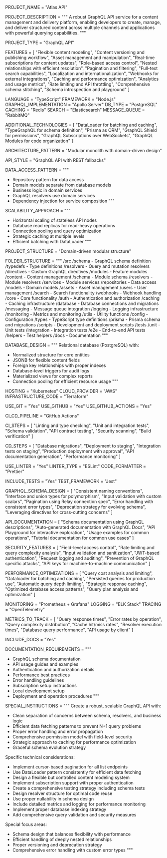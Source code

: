<!-- 
GENESIS PROJECT SPECIFICATION - GRAPHQL API
-->

<!--===============================================================================-->
<!-- PROJECT BASICS -->
<!--===============================================================================-->

PROJECT_NAME = "Atlas API"

PROJECT_DESCRIPTION = """
A robust GraphQL API service for a content management and delivery platform,
enabling developers to create, manage, and deliver structured content across
multiple channels and applications with powerful querying capabilities.
"""

<!--===============================================================================-->
<!-- PROJECT TYPE -->
<!--===============================================================================-->

PROJECT_TYPE = "GraphQL API"

<!--===============================================================================-->
<!-- CORE FEATURES -->
<!--===============================================================================-->

FEATURES = [
    "Flexible content modeling",
    "Content versioning and publishing workflow",
    "Asset management and manipulation",
    "Real-time subscriptions for content updates",
    "Role-based access control",
    "Nested relationships with efficient resolution",
    "Pagination and filtering",
    "Full-text search capabilities",
    "Localization and internationalization",
    "Webhooks for external integrations",
    "Caching and performance optimization",
    "Analytics and usage metrics",
    "Rate limiting and API throttling",
    "Comprehensive schema stitching",
    "Schema introspection and playground"
]

<!--===============================================================================-->
<!-- TECHNOLOGY STACK -->
<!--===============================================================================-->

LANGUAGE = "TypeScript"
FRAMEWORK = "Node.js"
GRAPHQL_IMPLEMENTATION = "Apollo Server"
DB_TYPE = "PostgreSQL"
CACHING = "Redis"
SEARCH = "Elasticsearch"
MESSAGE_QUEUE = "RabbitMQ"

ADDITIONAL_TECHNOLOGIES = [
    "DataLoader for batching and caching",
    "TypeGraphQL for schema definition",
    "Prisma as ORM",
    "GraphQL Shield for permissions",
    "GraphQL Subscriptions over WebSockets",
    "GraphQL Modules for code organization"
]

<!--===============================================================================-->
<!-- ARCHITECTURE PATTERNS -->
<!--===============================================================================-->

ARCHITECTURE_PATTERN = "Modular monolith with domain-driven design"

API_STYLE = "GraphQL API with REST fallbacks"

DATA_ACCESS_PATTERN = """
- Repository pattern for data access
- Domain models separate from database models
- Business logic in domain services
- GraphQL resolvers use domain services
- Dependency injection for service composition
"""

SCALABILITY_APPROACH = """
- Horizontal scaling of stateless API nodes
- Database read replicas for read-heavy operations
- Connection pooling and query optimization
- Strategic caching at multiple levels
- Efficient batching with DataLoader
"""

<!--===============================================================================-->
<!-- PROJECT STRUCTURE -->
<!--===============================================================================-->

PROJECT_STRUCTURE = "Domain-driven modular structure"

FOLDER_STRUCTURE = """
/src
  /schema - GraphQL schema definition
    /typedefs - Type definitions
    /resolvers - Query and mutation resolvers
    /directives - Custom GraphQL directives
  /modules - Feature modules
    /content - Content management
      /schema - Module schema
      /resolvers - Module resolvers
      /services - Module services
      /repositories - Data access
      /models - Domain models
    /assets - Asset management
    /users - User management
    /search - Search functionality
    /webhooks - Webhook handling
  /core - Core functionality
    /auth - Authentication and authorization
    /caching - Caching infrastructure
    /database - Database connections and migrations
    /messaging - Message queue integration
    /logging - Logging infrastructure
    /monitoring - Metrics and monitoring
  /utils - Utility functions
  /config - Configuration
  /types - TypeScript type definitions
/prisma - Prisma schema and migrations
/scripts - Development and deployment scripts
/tests
  /unit - Unit tests
  /integration - Integration tests
  /e2e - End-to-end API tests
  /helpers - Test helpers
/docs - Documentation
"""

<!--===============================================================================-->
<!-- DATABASE DESIGN -->
<!--===============================================================================-->

DATABASE_DESIGN = """
Relational database (PostgreSQL) with:
- Normalized structure for core entities
- JSONB for flexible content fields
- Foreign key relationships with proper indexes
- Database-level triggers for audit logs
- Materialized views for complex reports
- Connection pooling for efficient resource usage
"""

<!--===============================================================================-->
<!-- CLOUD & DEPLOYMENT -->
<!--===============================================================================-->

HOSTING = "Kubernetes"
CLOUD_PROVIDER = "AWS"
INFRASTRUCTURE_CODE = "Terraform"

<!--===============================================================================-->
<!-- VERSION CONTROL & COLLABORATION -->
<!--===============================================================================-->

USE_GIT = "Yes"
USE_GITHUB = "Yes"
USE_GITHUB_ACTIONS = "Yes"

<!--===============================================================================-->
<!-- CONTINUOUS INTEGRATION & DEPLOYMENT -->
<!--===============================================================================-->

CI_CD_PIPELINE = "GitHub Actions"

CI_STEPS = [
    "Linting and type checking",
    "Unit and integration tests",
    "Schema validation",
    "API contract testing",
    "Security scanning",
    "Build verification"
]

CD_STEPS = [
    "Database migrations",
    "Deployment to staging",
    "Integration tests on staging",
    "Production deployment with approval",
    "API documentation generation",
    "Performance monitoring"
]

<!--===============================================================================-->
<!-- CODE QUALITY & STANDARDS -->
<!--===============================================================================-->

USE_LINTER = "Yes"
LINTER_TYPE = "ESLint"
CODE_FORMATTER = "Prettier"

INCLUDE_TESTS = "Yes"
TEST_FRAMEWORK = "Jest"

<!--===============================================================================-->
<!-- API DESIGN & DOCUMENTATION -->
<!--===============================================================================-->

GRAPHQL_SCHEMA_DESIGN = [
    "Consistent naming conventions",
    "Interface and union types for polymorphism",
    "Input validation with custom scalars",
    "Pagination using Relay connection spec",
    "Error handling with consistent error types",
    "Deprecation strategy for evolving schema",
    "Leveraging directives for cross-cutting concerns"
]

API_DOCUMENTATION = [
    "Schema documentation using GraphQL descriptions",
    "Auto-generated documentation with GraphQL Docs",
    "API Playground for interactive exploration",
    "Usage examples for common operations",
    "Tutorial documentation for common use cases"
]

<!--===============================================================================-->
<!-- SECURITY & PERFORMANCE -->
<!--===============================================================================-->

SECURITY_FEATURES = [
    "Field-level access control",
    "Rate limiting and query complexity analysis",
    "Input validation and sanitization",
    "JWT-based authentication",
    "Request logging and auditing",
    "Prevention of GraphQL specific attacks",
    "API keys for machine-to-machine communication"
]

PERFORMANCE_OPTIMIZATIONS = [
    "Query cost analysis and limiting",
    "Dataloader for batching and caching",
    "Persisted queries for production use",
    "Automatic query depth limiting",
    "Strategic response caching",
    "Optimized database access patterns",
    "Query plan analysis and optimization"
]

<!--===============================================================================-->
<!-- MONITORING & OBSERVABILITY -->
<!--===============================================================================-->

MONITORING = "Prometheus + Grafana"
LOGGING = "ELK Stack"
TRACING = "OpenTelemetry"

METRICS_TO_TRACK = [
    "Query response times",
    "Error rates by operation",
    "Query complexity distribution",
    "Cache hit/miss rates",
    "Resolver execution times",
    "Database query performance",
    "API usage by client"
]

<!--===============================================================================-->
<!-- DOCUMENTATION -->
<!--===============================================================================-->

INCLUDE_DOCS = "Yes"

DOCUMENTATION_REQUIREMENTS = """
- GraphQL schema documentation
- API usage guides and examples
- Authentication and authorization details
- Performance best practices
- Error handling guidelines
- Subscription setup instructions
- Local development setup
- Deployment and operation procedures
"""

<!--===============================================================================-->
<!-- SPECIAL INSTRUCTIONS -->
<!--===============================================================================-->

SPECIAL_INSTRUCTIONS = """
Create a robust, scalable GraphQL API with:
- Clean separation of concerns between schema, resolvers, and business logic
- Efficient data fetching patterns to prevent N+1 query problems
- Proper error handling and error propagation
- Comprehensive permission model with field-level security
- Strategic approach to caching for performance optimization
- Graceful schema evolution strategy

Specific technical considerations:
- Implement cursor-based pagination for all list endpoints
- Use DataLoader pattern consistently for efficient data fetching
- Design a flexible but controlled content modeling system
- Implement subscription support with proper authentication
- Create a comprehensive testing strategy including schema tests
- Design resolver structure for optimal code reuse
- Use proper nullability in schema design
- Include detailed metrics and logging for performance monitoring
- Implement proper database indexing strategy
- Add comprehensive query validation and security measures

Special focus areas:
- Schema design that balances flexibility with performance
- Efficient handling of deeply nested relationships
- Proper versioning and deprecation strategy
- Comprehensive error handling with custom error types
""" 